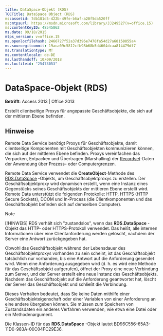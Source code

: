 ```yaml
---
title: DataSpace-Objekt (RDS)
TOCTitle: DataSpace Object (RDS)
ms:assetid: 7db181d5-422b-49fe-b6af-a20f5da520ff
ms:mtpsurl: https://msdn.microsoft.com/library/JJ249527(v=office.15)
ms:contentKeyID: 48545862
ms.date: 09/18/2015
mtps_version: v=office.15
ms.openlocfilehash: 2466727f52a37d396e7478fa54d27a68158855a4
ms.sourcegitcommit: 19aca09c5812cfb98b68b5d4604dcaa814479df7
ms.translationtype: MT
ms.contentlocale: de-DE
ms.lasthandoff: 10/09/2018
ms.locfileid: "25473053"
---
```

# <a name="dataspace-object-rds"></a>DataSpace-Objekt (RDS)

**Betrifft**: Access 2013 | Office 2013

Erstellt clientseitige Proxys für angepasste Geschäftsobjekte, die sich auf der mittleren Ebene befinden.

## <a name="remarks"></a>Hinweise

Remote Data Service benötigt Proxys für Geschäftsobjekte, damit clientseitige Komponenten mit Geschäftsobjekten kommunizieren können, die sich auf der mittleren Ebene befinden. Proxys vereinfachen das Verpacken, Entpacken und Übertragen (Marshalling) der [Recordset](recordset-object-ado.md)-Daten der Anwendung über Prozess- oder Computergrenzen.

Remote Data Service verwendet die **CreateObject**-Methode des [RDS.DataSpace](createobject-method-rds.md) -Objekts, um Geschäftsobjektproxys zu erstellen. Der Geschäftsobjektproxy wird dynamisch erstellt, wenn eine Instanz eines Gegenstücks seines Geschäftsobjekts der mittleren Ebene erstellt wird. Remote Data unterstützt die folgenden Protokolle: HTTP, HTTPS (HTTP Secure Sockets), DCOM und In-Process (die Clientkomponenten und das Geschäftsobjekt befinden sich auf demselben Computer).

> [!NOTE]
> [!HINWEIS] RDS verhält sich "zustandslos", wenn das **RDS.DataSpace** -Objekt das HTTP- oder HTTPS-Protokoll verwendet. Das heißt, alle internen Informationen über eine Clientanforderung werden gelöscht, nachdem der Server eine Antwort zurückgegeben hat.

Obwohl das Geschäftsobjekt während der Lebensdauer des Geschäftsobjektproxys vorhanden zu sein scheint, ist das Geschäftsobjekt tatsächlich nur vorhanden, bis eine Antwort auf die Anforderung gesendet wird. Wenn eine Anforderung ausgegeben wird (d. h. es wird eine Methode für das Geschäftsobjekt aufgerufen), öffnet der Proxy eine neue Verbindung zum Server, und der Server erstellt eine neue Instanz des Geschäftsobjekts. Nachdem das Geschäftsobjekt auf die Anforderung geantwortet hat, löscht der Server das Geschäftsobjekt und schließt die Verbindung.

Dieses Verhalten bedeutet, dass Sie keine Daten mithilfe einer Geschäftsobjekteigenschaft oder einer Variablen von einer Anforderung an eine andere übergeben können. Sie müssen zum Speichern von Zustandsdaten ein anderes Verfahren verwenden, wie etwa eine Datei oder ein Methodenargument.

Die Klassen-ID für das **RDS.DataSpace** -Objekt lautet BD96C556-65A3-11D0-983A-00C04FC29E36.

